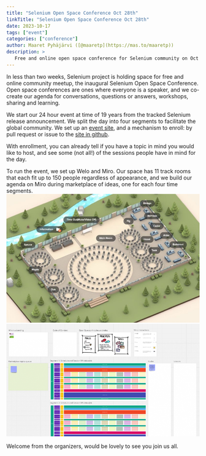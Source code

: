 ```yaml
---
title: "Selenium Open Space Conference Oct 28th"
linkTitle: "Selenium Open Space Conference Oct 28th"
date: 2023-10-17
tags: ["event"]
categories: ["conference"]
author: Maaret Pyhäjärvi ([@maaretp](https://mas.to/maaretp))
description: >
   Free and online open space conference for Selenium community on Oct 28th, Selenium's 19th birthday
---
```


In less than two weeks, Selenium project is holding space for free and online community meetup, the inaugural Selenium Open Space Conference. Open space conferences are ones where everyone is a speaker, and we co-create our agenda for conversations, questions or answers, workshops, sharing and learning.

We start our 24 hour event at time of 19 years from the tracked Selenium release announcement. We split the day into four segments to facilitate the global community. We set up an [event site](https://selenium.dev/sosc), and a mechanism to enroll: by pull request or issue to the [site in github](https://github.com/SeleniumHQ/sosc).

With enrollment, you can already tell if you have a topic in mind you would like to host, and see some (not all!) of the sessions people have in mind for the day.

To run the event, we set up Welo and Miro. Our space has 11 track rooms that each fit up to 150 people regardless of appearance, and we build our agenda on Miro during marketplace of ideas, one for each four time segments.
![Welo](sosc-welo.jpg)
![Miro](sosc-miro.png)

Welcome from the organizers, would be lovely to see you join us all.